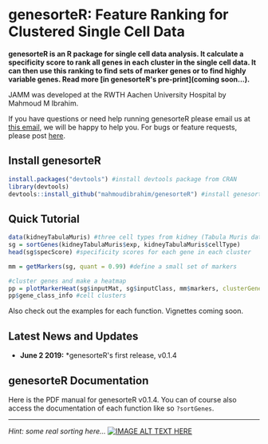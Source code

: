 genesorteR: Feature Ranking for Clustered Single Cell Data
======

**genesorteR is an R package for single cell data analysis. It calculate a specificity score to rank all genes in each cluster in the single cell data. It can then use this ranking to find sets of marker genes or to find highly variable genes. Read more [in genesorteR's pre-print](coming soon...).** 

JAMM was developed at the RWTH Aachen University Hospital by Mahmoud M Ibrahim.

If you have questions or need help running genesorteR please email us at [this email](http://scr.im/jammpro), we will be happy to help you. For bugs or feature requests, please post [here](https://github.com/mahmoudibrahim/genesorteR/issues).



Install genesorteR
------
```R
install.packages("devtools") #install devtools package from CRAN
library(devtools)
devtools::install_github("mahmoudibrahim/genesorteR") #install genesorteR from the Github repository.
```

Quick Tutorial
------

```R
data(kidneyTabulaMuris) #three cell types from kidney (Tabula Muris data)
sg = sortGenes(kidneyTabulaMuris$exp, kidneyTabulaMuris$cellType)
head(sg$specScore) #specificity scores for each gene in each cluster

mm = getMarkers(sg, quant = 0.99) #define a small set of markers

#cluster genes and make a heatmap
pp = plotMarkerHeat(sg$inputMat, sg$inputClass, mm$markers, clusterGenes=TRUE, outs = TRUE)
pp$gene_class_info #cell clusters
```

Also check out the examples for each function. Vignettes coming soon.


Latest News and Updates
------

* **June 2 2019:** *genesorteR's first release, v0.1.4


genesorteR Documentation
------

Here is the PDF manual for genesorteR v0.1.4. You can of course also access the documentation of each function like so `?sortGenes`.





---

*Hint: some real sorting here...*
[![IMAGE ALT TEXT HERE](https://i.ytimg.com/vi/kPRA0W1kECg/hqdefault.jpg?sqp=-oaymwEjCPYBEIoBSFryq4qpAxUIARUAAAAAGAElAADIQj0AgKJDeAE=&rs=AOn4CLAPZKv07Ear1Z7rPMJaFiCPWL4_Dw)](https://www.youtube.com/watch?v=kPRA0W1kECg)
